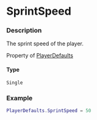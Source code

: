 # SprintSpeed

### Description

The sprint speed of the player.

Property of [PlayerDefaults](/classes/PlayerDefaults/)

#### Type

`Single`

### Example

```lua
PlayerDefaults.SprintSpeed = 50
```
